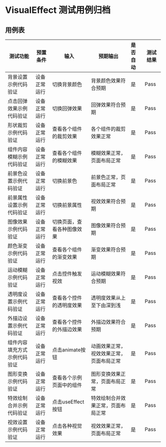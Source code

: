 # VisualEffect 测试用例归档

## 用例表

| 测试功能            | 预置条件       | 输入                    | 预期输出                                                     | 是否自动 | 测试结果 |
| ------------------- | -------------- | ----------------------- | ------------------------------------------------------------ | :------- | -------- |
| 背景设置示例代码验证    | 设备正常运行   | 切换背景颜色            | 背景颜色效果符合预期 | 是       | Pass     |
| 点击回弹效果示例代码验证    | 设备正常运行 | 切换回弹效果            | 回弹效果符合预期    | 是       | Pass     |
| 形状裁剪示例代码验证    | 设备正常运行 | 查看各个组件的裁剪效果        | 各个组件的裁剪效果正常 | 是       | Pass     |
| 组件内容模糊示例代码验证  | 设备正常运行 | 查看各个组件的模糊效果          | 模糊效果正常，页面布局正常 | 是       | Pass     |
| 前景色设置示例代码验证    | 设备正常运行 | 切换前景色        | 前景色正常，页面布局正常 | 是       | Pass     |
| 前景属性设置示例代码验证    | 设备正常运行 | 切换前景属性            | 视效效果符合预期 | 是       | Pass     |
| 图像效果示例代码验证      | 设备正常运行 | 切换页面，查看各种图像效果      | 图像效果符合预期               | 是       | Pass     |
| 颜色渐变示例代码验证    | 设备正常运行 | 查看各个组件的渐变效果    | 渐变效果符合预期 | 是       | Pass     |
| 运动模糊示例代码验证    | 设备正常运行   | 点击控件触发视效            | 运动模糊效果符合预期 | 是       | Pass     |
| 透明度设置示例代码验证    | 设备正常运行 | 查看各个控件的透明度效果            | 透明度效果从上至下由深到浅     | 是       | Pass     |
| 外描边设置示例代码验证    | 设备正常运行 | 查看各个控件的外描边效果        | 外描边效果符合预期 | 是       | Pass     |
| 组件内容填充方式示例代码验证  | 设备正常运行 | 点击animate按钮    | 动画效果正常，视效效果正常，页面布局正常 | 是       | Pass     |
| 图形变换示例代码验证    | 设备正常运行 | 查看各个示例页面中的组件        | 图形变换效果正常，页面布局正常 | 是       | Pass     |
| 特效绘制合并示例代码验证    | 设备正常运行 |  点击useEffect按钮        | 特效绘制合并效果正常，页面布局正常 | 是       | Pass     |
| 视效设置示例代码验证      | 设备正常运行 | 点击各种视觉效果      | 视效效果正常，页面布局正常            | 是       | Pass     |
